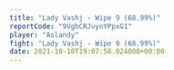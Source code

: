```yaml
---
title: "Lady Vashj - Wipe 9 (68.99%)"
reportCode: "9VghCRJvynYPpxG1"
player: "Aslandy"
fight: "Lady Vashj - Wipe 9 (68.99%)"
date: 2021-10-10T19:07:58.024000+00:00
---
```


